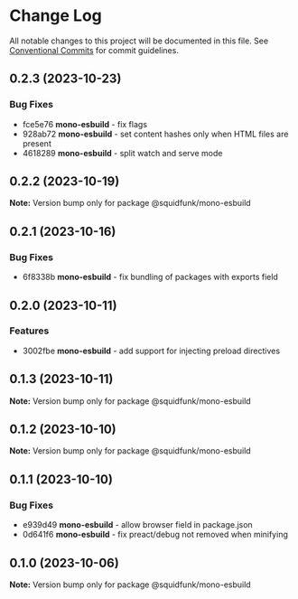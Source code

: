 # Change Log

All notable changes to this project will be documented in this file.
See [Conventional Commits](https://conventionalcommits.org) for commit guidelines.

## 0.2.3 (2023-10-23)

### Bug Fixes

* fce5e76 **mono-esbuild** - fix flags
* 928ab72 **mono-esbuild** - set content hashes only when HTML files are present
* 4618289 **mono-esbuild** - split watch and serve mode


## 0.2.2 (2023-10-19)

**Note:** Version bump only for package @squidfunk/mono-esbuild





## 0.2.1 (2023-10-16)

### Bug Fixes

* 6f8338b **mono-esbuild** - fix bundling of packages with exports field


## 0.2.0 (2023-10-11)

### Features

* 3002fbe **mono-esbuild** - add support for injecting preload directives


## 0.1.3 (2023-10-11)

**Note:** Version bump only for package @squidfunk/mono-esbuild





## 0.1.2 (2023-10-10)

**Note:** Version bump only for package @squidfunk/mono-esbuild





## 0.1.1 (2023-10-10)

### Bug Fixes

* e939d49 **mono-esbuild** - allow browser field in package.json
* 0d641f6 **mono-esbuild** - fix preact/debug not removed when minifying


## 0.1.0 (2023-10-06)

**Note:** Version bump only for package @squidfunk/mono-esbuild
